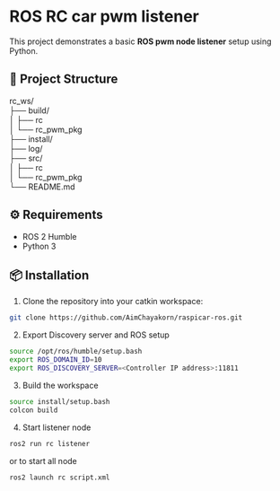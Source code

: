 # ROS RC car pwm listener
This project demonstrates a basic **ROS pwm node listener** setup using Python.

## 🧱 Project Structure

rc_ws/  
├── build/  
│ ├── rc  
│ └── rc_pwm_pkg  
├── install/  
├── log/  
├── src/  
│ ├── rc  
│ └── rc_pwm_pkg  
└── README.md  

## ⚙️ Requirements

- ROS 2 Humble
- Python 3

## 📦 Installation

1. Clone the repository into your catkin workspace:

```bash
git clone https://github.com/AimChayakorn/raspicar-ros.git

```

2. Export Discovery server and ROS setup
```bash
source /opt/ros/humble/setup.bash
export ROS_DOMAIN_ID=10
export ROS_DISCOVERY_SERVER=<Controller IP address>:11811
```

3.  Build the workspace

```bash
source install/setup.bash
colcon build
```

4. Start listener node
```bash
ros2 run rc listener
```

or to start all node
```bash
ros2 launch rc script.xml
```
